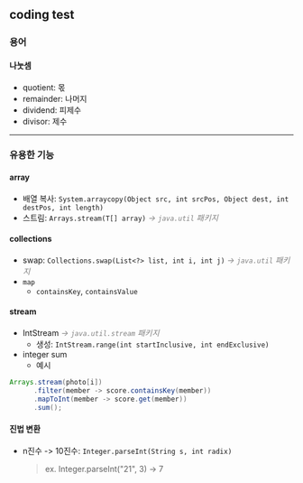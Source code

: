 ## coding test
### 용어
#### 나눗셈
- quotient: 몫
- remainder: 나머지
- dividend: 피제수
- divisor: 제수

---

### 유용한 기능
#### array
- 배열 복사: `System.arraycopy(Object src, int srcPos, Object dest, int destPos, int length)`
- 스트림: `Arrays.stream(T[] array)` *<span style="color:grey">-> `java.util` 패키지</span>*

#### collections
- swap: `Collections.swap(List<?> list, int i, int j)` *<span style="color:grey">-> `java.util` 패키지</span>*
- `map`
  - `containsKey`, `containsValue`

#### stream
- IntStream *<span style="color:grey">-> `java.util.stream` 패키지</span>*
  - 생성: `IntStream.range(int startInclusive, int endExclusive)` 
- integer sum
  - 예시
```java
Arrays.stream(photo[i])
      .filter(member -> score.containsKey(member))
      .mapToInt(member -> score.get(member))
      .sum();
```

#### 진법 변환
- n진수 -> 10진수: `Integer.parseInt(String s, int radix)`
  > ex. Integer.parseInt("21", 3) -> 7